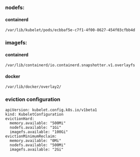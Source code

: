 ### nodefs:
#### containerd
`/var/lib/kubelet/pods/ecbbaf5e-c7f1-4f00-8627-454f03cfbb4d`

### imagefs:

#### containerd
`/var/lib/containerd/io.containerd.snapshotter.v1.overlayfs`
#### docker
`/var/lib/docker/overlay2/`


### eviction configuration
```
apiVersion: kubelet.config.k8s.io/v1beta1
kind: KubeletConfiguration
evictionHard:
  memory.available: "500Mi"
  nodefs.available: "1Gi"
  imagefs.available: "100Gi"
evictionMinimumReclaim:
  memory.available: "0Mi"
  nodefs.available: "500Mi"
  imagefs.available: "2Gi"
```